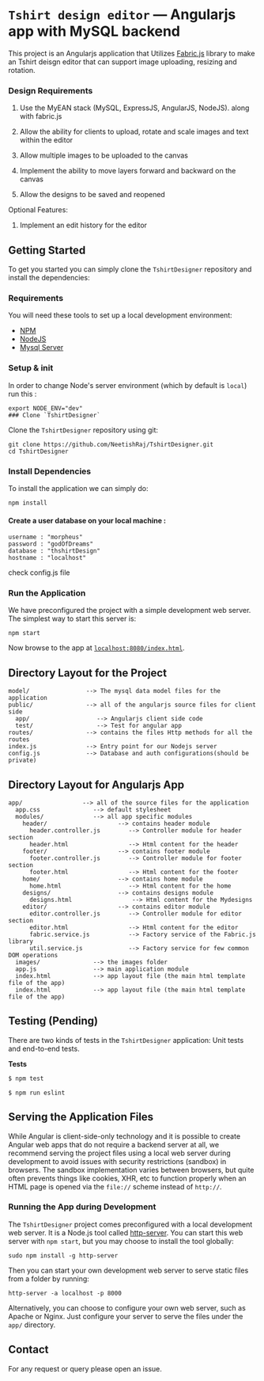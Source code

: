 # `Tshirt design editor` — Angularjs app with MySQL backend

This project is an Angularjs application that Utilizes [Fabric.js][fabric.js] library to make an Tshirt deisgn editor that can support image uploading, resizing and rotation.

### Design Requirements

1. Use the MyEAN stack (MySQL, ExpressJS, AngularJS, NodeJS).  along with fabric.js

2. Allow the ability for clients to upload, rotate and scale images and text within the editor

3. Allow multiple images to be uploaded to the canvas

4. Implement the ability to move layers forward and backward on the canvas

5. Allow the designs to be saved and reopened

Optional Features:

1. Implement an edit history for the editor


## Getting Started

To get you started you can simply clone the `TshirtDesigner` repository and install the dependencies:

### Requirements

You will need these tools to set up a local development environment:

* [NPM](https://www.npmjs.com/)
* [NodeJS](https://nodejs.org/)
* [Mysql Server](https://www.mysql.com/)

### Setup & init

In order to change Node's server environment (which by default is `local`) run this :
```
export NODE_ENV="dev"
### Clone `TshirtDesigner`
```

Clone the `TshirtDesigner` repository using git:

```
git clone https://github.com/NeetishRaj/TshirtDesigner.git
cd TshirtDesigner
```

### Install Dependencies


To install the application we can simply do:

```
npm install
```

#### Create a user database on your local machine :

```
username : "morpheus"
password : "godOfDreams"
database : "thshirtDesign"
hostname : "localhost"
```
check config.js file


### Run the Application

We have preconfigured the project with a simple development web server. The simplest way to start
this server is:

```
npm start
```

Now browse to the app at [`localhost:8080/index.html`][local-app-url].

## Directory Layout for the Project

```
model/                --> The mysql data model files for the application
public/               --> all of the angularjs source files for client side     
  app/                   --> Angularjs client side code
  test/                  --> Test for angular app
routes/               --> contains the files Http methods for all the routes     
index.js              --> Entry point for our Nodejs server
config.js             --> Database and auth configurations(should be private)
```

## Directory Layout for Angularjs App

```
app/                 --> all of the source files for the application
  app.css               --> default stylesheet
  modules/              --> all app specific modules
    header/                    --> contains header module
      header.controller.js        --> Controller module for header section
      header.html                 --> Html content for the header
    footer/                    --> contains footer module
      footer.controller.js        --> Controller module for footer section
      footer.html                 --> Html content for the footer
    home/                      --> contains home module
      home.html                   --> Html content for the home
    designs/                   --> contains designs module
      designs.html                 --> Html content for the Mydesigns
    editor/                    --> contains editor module
      editor.controller.js        --> Controller module for editor section
      editor.html                 --> Html content for the editor
      fabric.service.js           --> Factory service of the Fabric.js library
      util.service.js             --> Factory service for few common DOM operations
  images/               --> the images folder
  app.js                --> main application module
  index.html            --> app layout file (the main html template file of the app)
  index.html            --> app layout file (the main html template file of the app)
```


## Testing (Pending)

There are two kinds of tests in the `TshirtDesigner` application: Unit tests and end-to-end tests.

**Tests**

```sh
$ npm test
```

<!-- **Eslint** -->

```
$ npm run eslint
```

## Serving the Application Files

While Angular is client-side-only technology and it is possible to create Angular web apps that
do not require a backend server at all, we recommend serving the project files using a local
web server during development to avoid issues with security restrictions (sandbox) in browsers. The
sandbox implementation varies between browsers, but quite often prevents things like cookies, XHR,
etc to function properly when an HTML page is opened via the `file://` scheme instead of `http://`.

### Running the App during Development

The `TshirtDesigner` project comes preconfigured with a local development web server. It is a Node.js
tool called [http-server][http-server]. You can start this web server with `npm start`, but you may
choose to install the tool globally:

```
sudo npm install -g http-server
```

Then you can start your own development web server to serve static files from a folder by running:

```
http-server -a localhost -p 8000
```

Alternatively, you can choose to configure your own web server, such as Apache or Nginx. Just
configure your server to serve the files under the `app/` directory.


## Contact

For any request or query please open an issue.

[angularjs]: https://angularjs.org/
[fabric.js]: http://fabricjs.com/
[git]: https://git-scm.com/
[http-server]: https://github.com/indexzero/http-server
[jasmine]: https://jasmine.github.io/
[jdk]: https://wikipedia.org/wiki/Java_Development_Kit
[jdk-download]: http://www.oracle.com/technetwork/java/javase/downloads
[karma]: https://karma-runner.github.io/
[local-app-url]: http://localhost:8080/
[node]: https://nodejs.org/
[npm]: https://www.npmjs.org/
[protractor]: http://www.protractortest.org/
[selenium]: http://docs.seleniumhq.org/
[travis]: https://travis-ci.org/
[travis-docs]: https://docs.travis-ci.com/user/getting-started
